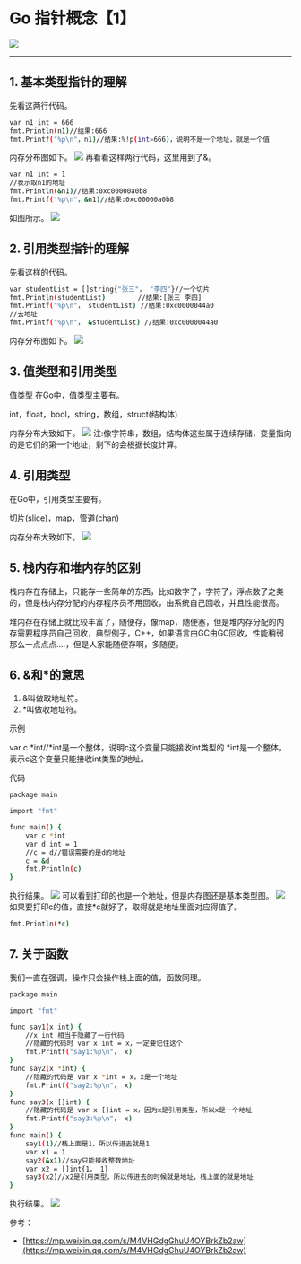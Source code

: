 #  Go 指针概念【1】
![](https://img-blog.csdnimg.cn/4b631c7046ca4b3d8088a187b14eb67d.png)




----
## 1. 基本类型指针的理解
先看这两行代码。

```bash
var n1 int = 666
fmt.Println(n1)//结果:666
fmt.Printf("%p\n"，n1)//结果:%!p(int=666)，说明不是一个地址，就是一个值
```

内存分布图如下。
![](https://img-blog.csdnimg.cn/20210411130737629.png?x-oss-process=image/watermark,type_ZmFuZ3poZW5naGVpdGk,shadow_10,text_aHR0cHM6Ly9ibG9nLmNzZG4ubmV0L3hpeGloYWhhbGVsZWhlaGU=,size_16,color_FFFFFF,t_70)
再看看这样两行代码，这里用到了&。

```bash
var n1 int = 1
//表示取n1的地址
fmt.Println(&n1)//结果:0xc00000a0b8
fmt.Printf("%p\n"，&n1)//结果:0xc00000a0b8
```

如图所示。
![](https://img-blog.csdnimg.cn/20210411130807884.png?x-oss-process=image/watermark,type_ZmFuZ3poZW5naGVpdGk,shadow_10,text_aHR0cHM6Ly9ibG9nLmNzZG4ubmV0L3hpeGloYWhhbGVsZWhlaGU=,size_16,color_FFFFFF,t_70)
## 2. 引用类型指针的理解
先看这样的代码。

```bash
var studentList = []string{"张三"， "李四"}//一个切片
fmt.Println(studentList)        //结果:[张三 李四]
fmt.Printf("%p\n"， studentList) //结果:0xc0000044a0
//去地址
fmt.Printf("%p\n"， &studentList) //结果:0xc0000044a0
```

内存分布图如下。
![](https://img-blog.csdnimg.cn/20210411131009635.png?x-oss-process=image/watermark,type_ZmFuZ3poZW5naGVpdGk,shadow_10,text_aHR0cHM6Ly9ibG9nLmNzZG4ubmV0L3hpeGloYWhhbGVsZWhlaGU=,size_16,color_FFFFFF,t_70)
## 3. 值类型和引用类型
值类型
在Go中，值类型主要有。

int，float，bool，string，数组，struct(结构体)

内存分布大致如下。
![](https://img-blog.csdnimg.cn/2021041113105644.png?x-oss-process=image/watermark,type_ZmFuZ3poZW5naGVpdGk,shadow_10,text_aHR0cHM6Ly9ibG9nLmNzZG4ubmV0L3hpeGloYWhhbGVsZWhlaGU=,size_16,color_FFFFFF,t_70)
注:像字符串，数组，结构体这些属于连续存储，变量指向的是它们的第一个地址，剩下的会根据长度计算。

## 4. 引用类型
在Go中，引用类型主要有。

切片(slice)，map，管道(chan)

内存分布大致如下。
![](https://img-blog.csdnimg.cn/20210411131135842.png?x-oss-process=image/watermark,type_ZmFuZ3poZW5naGVpdGk,shadow_10,text_aHR0cHM6Ly9ibG9nLmNzZG4ubmV0L3hpeGloYWhhbGVsZWhlaGU=,size_16,color_FFFFFF,t_70)
## 5. 栈内存和堆内存的区别
栈内存在存储上，只能存一些简单的东西，比如数字了，字符了，浮点数了之类的，但是栈内存分配的内存程序员不用回收，由系统自己回收，并且性能很高。

堆内存在存储上就比较丰富了，随便存，像map，随便塞，但是堆内存分配的内存需要程序员自己回收，典型例子，C++，如果语言由GC由GC回收，性能稍弱那么一点点点....，但是人家能随便存啊，多随便。
## 6. &和*的意思

 1. &叫做取地址符。
 2. *叫做收地址符。

示例

var c *int//*int是一个整体，说明c这个变量只能接收int类型的
*int是一个整体，表示c这个变量只能接收int类型的地址。

代码

```bash
package main

import "fmt"

func main() {
    var c *int
    var d int = 1
    //c = d//错误需要的是d的地址
    c = &d
    fmt.Println(c)
}
```

执行结果。
![](https://img-blog.csdnimg.cn/20210411131250309.png)
可以看到打印的也是一个地址，但是内存图还是基本类型图。
![](https://img-blog.csdnimg.cn/20210411131303186.png?x-oss-process=image/watermark,type_ZmFuZ3poZW5naGVpdGk,shadow_10,text_aHR0cHM6Ly9ibG9nLmNzZG4ubmV0L3hpeGloYWhhbGVsZWhlaGU=,size_16,color_FFFFFF,t_70)
如果要打印c的值，直接*c就好了，取得就是地址里面对应得值了。

```bash
fmt.Println(*c)
```
## 7. 关于函数
我们一直在强调，操作只会操作栈上面的值，函数同理。

```bash
package main

import "fmt"

func say1(x int) {
    //x int 相当于隐藏了一行代码
    //隐藏的代码时 var x int = x，一定要记住这个
    fmt.Printf("say1:%p\n"， x)
}
func say2(x *int) {
    //隐藏的代码是 var x *int = x，x是一个地址
    fmt.Printf("say2:%p\n"， x)
}
func say3(x []int) {
    //隐藏的代码是 var x []int = x，因为x是引用类型，所以x是一个地址
    fmt.Printf("say3:%p\n"， x)
}
func main() {
    say1(1)//栈上面是1，所以传进去就是1
    var x1 = 1
    say2(&x1)//say只能接收整数地址
    var x2 = []int{1， 1}
    say3(x2)//x2是引用类型，所以传进去的时候就是地址，栈上面的就是地址
}
```

执行结果。
![](https://img-blog.csdnimg.cn/2021041113144097.png)

参考：
- [https://mp.weixin.qq.com/s/M4VHGdgGhuU4OYBrkZb2aw](https://mp.weixin.qq.com/s/M4VHGdgGhuU4OYBrkZb2aw)
